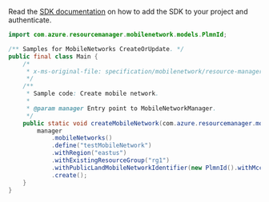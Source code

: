 Read the [SDK documentation](https://github.com/Azure/azure-sdk-for-java/blob/azure-resourcemanager-mobilenetwork_1.0.0-beta.1/sdk/mobilenetwork/azure-resourcemanager-mobilenetwork/README.md) on how to add the SDK to your project and authenticate.

```java
import com.azure.resourcemanager.mobilenetwork.models.PlmnId;

/** Samples for MobileNetworks CreateOrUpdate. */
public final class Main {
    /*
     * x-ms-original-file: specification/mobilenetwork/resource-manager/Microsoft.MobileNetwork/preview/2022-01-01-preview/examples/MobileNetworkCreate.json
     */
    /**
     * Sample code: Create mobile network.
     *
     * @param manager Entry point to MobileNetworkManager.
     */
    public static void createMobileNetwork(com.azure.resourcemanager.mobilenetwork.MobileNetworkManager manager) {
        manager
            .mobileNetworks()
            .define("testMobileNetwork")
            .withRegion("eastus")
            .withExistingResourceGroup("rg1")
            .withPublicLandMobileNetworkIdentifier(new PlmnId().withMcc("001").withMnc("01"))
            .create();
    }
}
```
